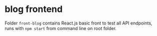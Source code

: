 # blog frontend
Folder `front-blog` contains React.js basic front to test all API endpoints, runs with `npm start` from command line on root folder.